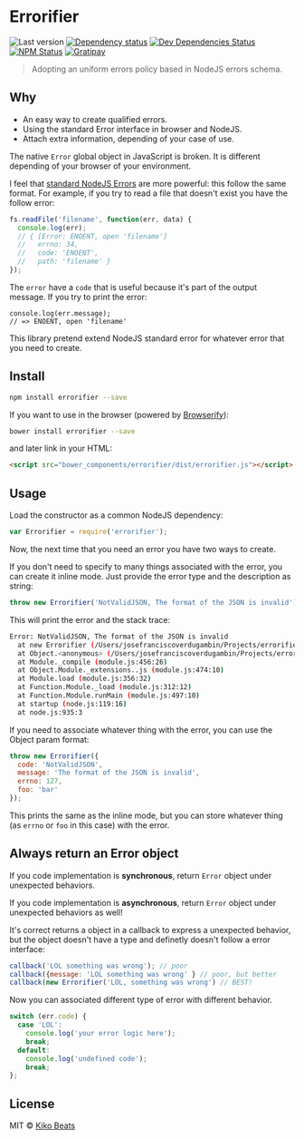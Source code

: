 # Errorifier

![Last version](https://img.shields.io/github/tag/Kikobeats/errorifier.svg?style=flat-square)
[![Dependency status](http://img.shields.io/david/Kikobeats/errorifier.svg?style=flat-square)](https://david-dm.org/Kikobeats/errorifier)
[![Dev Dependencies Status](http://img.shields.io/david/dev/Kikobeats/errorifier.svg?style=flat-square)](https://david-dm.org/Kikobeats/errorifier#info=devDependencies)
[![NPM Status](http://img.shields.io/npm/dm/errorifier.svg?style=flat-square)](https://www.npmjs.org/package/errorifier)
[![Gratipay](https://img.shields.io/gratipay/Kikobeats.svg?style=flat-square)](https://gratipay.com/~Kikobeats/)

> Adopting an uniform errors policy based in NodeJS errors schema.

## Why

- An easy way to create qualified errors.
- Using the standard Error interface in browser and NodeJS.
- Attach extra information, depending of your case of use.

The native `Error` global object in JavaScript is broken. It is different depending of your browser of your environment.

I feel that [standard NodeJS Errors](https://github.com/rvagg/node-errno) are more powerful: this follow the same format. For example, if you try to read a file that doesn't exist you have the follow error:

```js
fs.readFile('filename', function(err, data) {
  console.log(err);
  // { [Error: ENOENT, open 'filename']
  //   errno: 34,
  //   code: 'ENOENT',
  //   path: 'filename' }
});

```

The `error` have a `code` that is useful because it's part of the output message. If you try to print the error:

```
console.log(err.message);
// => ENOENT, open 'filename'
```

This library pretend extend NodeJS standard error for whatever error that you need to create.

## Install

```bash
npm install errorifier --save
```

If you want to use in the browser (powered by [Browserify](http://browserify.org/)):

```bash
bower install errorifier --save
```

and later link in your HTML:

```html
<script src="bower_components/errorifier/dist/errorifier.js"></script>
```

## Usage

Load the constructor as a common NodeJS dependency:

```js
var Errorifier = require('errorifier');
```

Now, the next time that you need an error you have two ways to create.

If you don't need to specify to many things associated with the error, you can create it inline mode. Just provide the error type and the description as string:

```js
throw new Errorifier('NotValidJSON, The format of the JSON is invalid');
```

This will print the error and the stack trace:

```bash
Error: NotValidJSON, The format of the JSON is invalid
  at new Errorifier (/Users/josefranciscoverdugambin/Projects/errorifier/lib/Errorifier.coffee:6:17)
  at Object.<anonymous> (/Users/josefranciscoverdugambin/Projects/errorifier/example.js:3:7)
  at Module._compile (module.js:456:26)
  at Object.Module._extensions..js (module.js:474:10)
  at Module.load (module.js:356:32)
  at Function.Module._load (module.js:312:12)
  at Function.Module.runMain (module.js:497:10)
  at startup (node.js:119:16)
  at node.js:935:3
```

If you need to associate whatever thing with the error, you can use the Object param format:

```js
throw new Errorifier({
  code: 'NotValidJSON',
  message: 'The format of the JSON is invalid',
  errno: 127,
  foo: 'bar'
});
```

This prints the same as the inline mode, but you can store whatever thing (as `errno` or `foo` in this case) with the error.

## Always return an Error object

If you code implementation is **synchronous**, return `Error` object under unexpected behaviors.

If you code implementation is **asynchronous**, return `Error` object under unexpected behaviors as well!

It's correct returns a object in a callback to express a unexpected behavior, but the object doesn't have a type and definetly doesn't follow a error interface:

```js
callback('LOL something was wrong'); // poor
callback({message: 'LOL something was wrong' } // poor, but better
callback(new Errorifier('LOL, something was wrong') // BEST!
```

Now you can associated different type of error with different behavior.

```js
switch (err.code) {
  case 'LOL':
    console.log('your error logic here');
    break;
  default:
    console.log('undefined code');
    break;
};
```

## License

MIT © [Kiko Beats](http://www.kikobeats.com)
